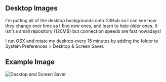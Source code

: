 ## Desktop Images

I'm putting all of the desktop backgrounds onto GitHub so I can see how
they change over time as I find new ones, and learn to hate older ones.
It isn't a small repository (120MB) but connection speeds are fast nowadays!

I run OSX and rotate my desktop every 15 minutes by adding the folder to
System Preferences > Desktop & Screen Saver.

## Example Image

![Desktop and Screen Saver](https://github.com/nixgeek/desktops/raw/master/install.png "Rotate Settings")     




